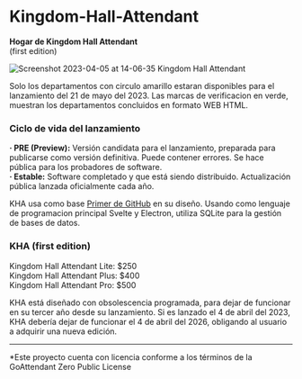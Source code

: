 # Kingdom-Hall-Attendant
<strong>Hogar de Kingdom Hall Attendant </strong><br>
(first edition)

![Screenshot 2023-04-05 at 14-06-35 Kingdom Hall Attendant](https://user-images.githubusercontent.com/104039397/230199681-2c98393c-4273-4dc7-ba5f-821e1b32bfb9.png)

Solo los departamentos con circulo amarillo estaran disponibles para el lanzamiento del 21 de mayo del 2023. Las marcas de verificacion en verde, muestran los departamentos concluidos en formato WEB HTML.

### Ciclo de vida del lanzamiento
<b>· PRE (Preview):</b> Versión candidata para el lanzamiento, preparada para publicarse como versión definitiva. Puede contener errores. Se hace pública para los probadores de software.<br>
<b>· Estable:</b> Software completado y que está siendo distribuido. Actualización pública lanzada oficialmente cada año.

KHA usa como base <a href="https://primer.style/" target="_blank">Primer de GitHub</a> en su diseño. Usando como lenguaje de programacion principal Svelte y Electron, utiliza SQLite para la gestión de bases de datos.

### KHA (first edition)
Kingdom Hall Attendant Lite: $250<br>
Kingdom Hall Attendant Plus: $400<br>
Kingdom Hall Attendant Pro: $500

KHA está diseñado con obsolescencia programada, para dejar de funcionar en su tercer año desde su lanzamiento. Si es lanzado el 4 de abril del 2023, KHA debería dejar de funcionar el 4 de abril del 2026, obligando al usuario a adquirir una nueva edición.

<hr>
<p>*Este proyecto cuenta con licencia conforme a los términos de la GoAttendant Zero Public License</p>
